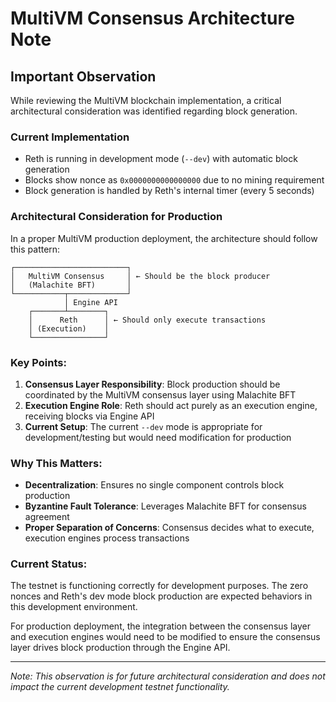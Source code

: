 # MultiVM Consensus Architecture Note

## Important Observation

While reviewing the MultiVM blockchain implementation, a critical architectural consideration was identified regarding block generation.

### Current Implementation
- Reth is running in development mode (`--dev`) with automatic block generation
- Blocks show nonce as `0x0000000000000000` due to no mining requirement
- Block generation is handled by Reth's internal timer (every 5 seconds)

### Architectural Consideration for Production
In a proper MultiVM production deployment, the architecture should follow this pattern:

```
┌─────────────────────────┐
│   MultiVM Consensus     │ ← Should be the block producer
│   (Malachite BFT)       │
└───────────┬─────────────┘
            │ Engine API
    ┌───────┴────────┐
    │      Reth      │ ← Should only execute transactions
    │ (Execution)    │
    └────────────────┘
```

### Key Points:
1. **Consensus Layer Responsibility**: Block production should be coordinated by the MultiVM consensus layer using Malachite BFT
2. **Execution Engine Role**: Reth should act purely as an execution engine, receiving blocks via Engine API
3. **Current Setup**: The current `--dev` mode is appropriate for development/testing but would need modification for production

### Why This Matters:
- **Decentralization**: Ensures no single component controls block production
- **Byzantine Fault Tolerance**: Leverages Malachite BFT for consensus agreement
- **Proper Separation of Concerns**: Consensus decides what to execute, execution engines process transactions

### Current Status:
The testnet is functioning correctly for development purposes. The zero nonces and Reth's dev mode block production are expected behaviors in this development environment.

For production deployment, the integration between the consensus layer and execution engines would need to be modified to ensure the consensus layer drives block production through the Engine API.

---
*Note: This observation is for future architectural consideration and does not impact the current development testnet functionality.*